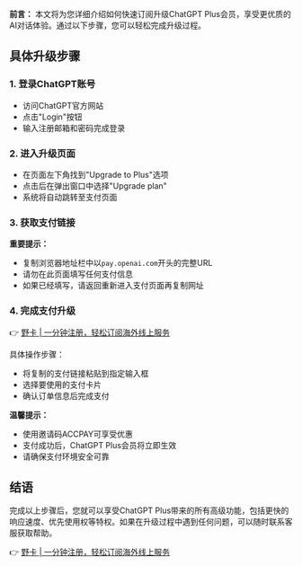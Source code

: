 **前言：**
本文将为您详细介绍如何快速订阅升级ChatGPT Plus会员，享受更优质的AI对话体验。通过以下步骤，您可以轻松完成升级过程。

## 具体升级步骤

### 1. 登录ChatGPT账号

- 访问ChatGPT官方网站
- 点击"Login"按钮
- 输入注册邮箱和密码完成登录

### 2. 进入升级页面

- 在页面左下角找到"Upgrade to Plus"选项
- 点击后在弹出窗口中选择"Upgrade plan"
- 系统将自动跳转至支付页面

### 3. 获取支付链接

**重要提示：**
- 复制浏览器地址栏中以`pay.openai.com`开头的完整URL
- 请勿在此页面填写任何支付信息
- 如果已经填写，请返回重新进入支付页面再复制网址

### 4. 完成支付升级

👉 [野卡 | 一分钟注册，轻松订阅海外线上服务](https://bit.ly/bewildcard)

具体操作步骤：
- 将复制的支付链接粘贴到指定输入框
- 选择要使用的支付卡片
- 确认订单信息后完成支付

**温馨提示：**
- 使用邀请码ACCPAY可享受优惠
- 支付成功后，ChatGPT Plus会员将立即生效
- 请确保支付环境安全可靠

## 结语

完成以上步骤后，您就可以享受ChatGPT Plus带来的所有高级功能，包括更快的响应速度、优先使用权等特权。如果在升级过程中遇到任何问题，可以随时联系客服获取帮助。

👉 [野卡 | 一分钟注册，轻松订阅海外线上服务](https://bit.ly/bewildcard)